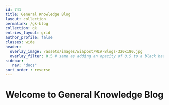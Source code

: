 ```yaml
---
id: 741    
title: General Knowledge Blog
layout: collection
permalink: /gk-blog
collection: gk
entries_layout: grid
author_profile: false
classes: wide
header:
  overlay_image: /assets/images/wiapost/WIA-Blogs-320x180.jpg
  overlay_filter: 0.5 # same as adding an opacity of 0.5 to a black background
sidebar:
   nav: "docs"
sort_order : reverse   
---
```


# Welcome to General Knowledge Blog



